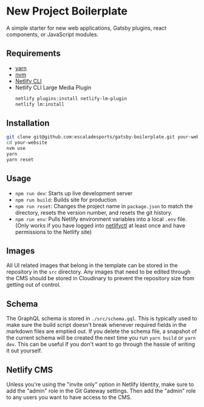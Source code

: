 # New Project Boilerplate

A simple starter for new web applications, Gatsby plugins, react components, or JavaScript modules.

## Requirements

- [yarn](https://yarnpkg.com/)
- [nvm](https://github.com/creationix/nvm)
- [Netlify CLI](https://www.netlify.com/docs/cli/)
- Netlify CLI Large Media Plugin
  ```bash
  netlify plugins:install netlify-lm-plugin
  netlify lm:install
  ```

## Installation

```bash
git clone git@github.com:escaladesports/gatsby-boilerplate.git your-website
cd your-website
nvm use
yarn
yarn reset
```

## Usage

- `npm run dev`: Starts up live development server
- `npm run build`: Builds site for production
- `npm run reset`: Changes the project name in `package.json` to match the directory, resets the version number, and resets the git history.
- `npm run env`: Pulls Netlify environment variables into a local `.env` file. (Only works if you have logged into [netlifyctl](https://github.com/netlify/netlifyctl#command-line-login) at least once and have permissions to the Netlify site)

## Images

All UI related images that belong in the template can be stored in the repository in the `src` directory. Any images that need to be edited through the CMS should be stored in Cloudinary to prevent the repository size from getting out of control.

## Schema

The GraphQL schema is stored in `./src/schema.gql`. This is typically used to make sure the build script doesn't break whenever required fields in the markdown files are emptied out. If you delete the schema file, a snapshot of the current schema will be created the next time you run `yarn build` or `yarn dev`. This can be useful if you don't want to go through the hassle of writing it out yourself.

## Netlify CMS

Unless you're using the "invite only" option in Netlify Identity, make sure to add the "admin" role in the Git Gateway settings. Then add the "admin" role to any users you want to have access to the CMS.